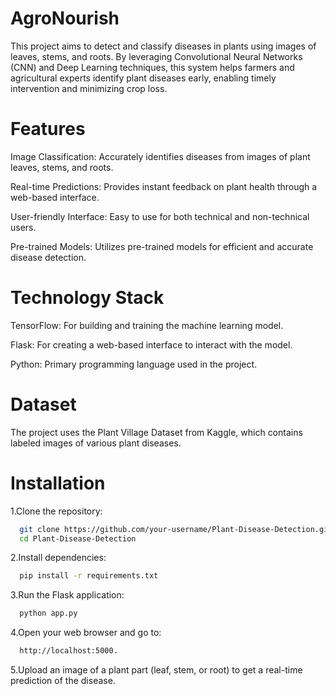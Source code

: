 # AgroNourish
This project aims to detect and classify diseases in plants using images of leaves, stems, and roots. By leveraging Convolutional Neural Networks (CNN) and Deep Learning techniques, this system helps farmers and agricultural experts identify plant diseases early, enabling timely intervention and minimizing crop loss.

# Features
Image Classification: Accurately identifies diseases from images of plant leaves, stems, and roots.

Real-time Predictions: Provides instant feedback on plant health through a web-based interface.

User-friendly Interface: Easy to use for both technical and non-technical users.

Pre-trained Models: Utilizes pre-trained models for efficient and accurate disease detection.

# Technology Stack
TensorFlow: For building and training the machine learning model.

Flask: For creating a web-based interface to interact with the model.

Python: Primary programming language used in the project.

# Dataset
The project uses the Plant Village Dataset from Kaggle, which contains labeled images of various plant diseases.

# Installation
1.Clone the repository:
```bash
  git clone https://github.com/your-username/Plant-Disease-Detection.git
  cd Plant-Disease-Detection
```
2.Install dependencies:
```bash
  pip install -r requirements.txt
```
3.Run the Flask application:
```bash
  python app.py
```
4.Open your web browser and go to:
```bash
  http://localhost:5000.
```
5.Upload an image of a plant part (leaf, stem, or root) to get a real-time prediction of the disease.
